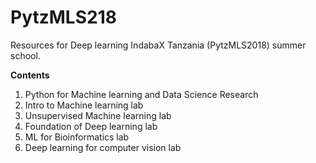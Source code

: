 # PytzMLS218
Resources for Deep learning IndabaX Tanzania (PytzMLS2018) summer school.

**Contents**

1. Python for Machine learning and Data Science Research
2. Intro to Machine learning lab 
3. Unsupervised Machine learning lab
3. Foundation of Deep learning lab
4. ML for Bioinformatics lab
5. Deep learning for computer vision lab

